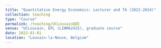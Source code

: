 ```yaml
---
title: "Quantitative Energy Economics: Lecturer and TA (2022-2024)"
collection: teaching
type: "Course"
permalink: /teaching/UCLouvainQEE
venue: "UCLouvain, EPL (LINMA2415), graduate course"
date: 2022-01-01
location: "Louvain-la-Neuve, Belgium"
---
```


